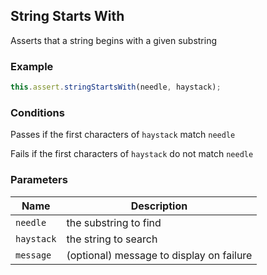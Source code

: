 ## String Starts With 

Asserts that a string begins with a given substring 

### Example 

```ts 
this.assert.stringStartsWith(needle, haystack);
``` 

### Conditions 

Passes if the first characters of `haystack` match `needle`

Fails if the first characters of `haystack` do not match `needle` 

### Parameters 

| Name | Description | 
|---|---| 
| `needle` | the substring to find |
| `haystack` | the string to search |
| `message` | (optional) message to display on failure |